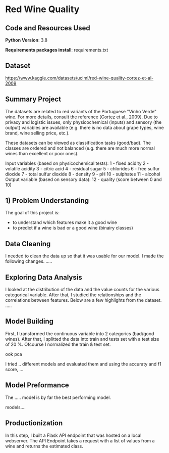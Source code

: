 # Red Wine Quality 



## Code and Resources Used 
**Python Version**: 3.8

**Requirements packages install**: requirements.txt

## Dataset 
https://www.kaggle.com/datasets/uciml/red-wine-quality-cortez-et-al-2009

## Summary Project
The datasets are related to red variants of the Portuguese "Vinho Verde" wine. For more details, consult the reference [Cortez et al., 2009]. Due to privacy and logistic issues, only physicochemical (inputs) and sensory (the output) variables are available (e.g. there is no data about grape types, wine brand, wine selling price, etc.).

These datasets can be viewed as classification tasks (good/bad). The classes are ordered and not balanced (e.g. there are much more normal wines than excellent or poor ones).

Input variables (based on physicochemical tests): 1 - fixed acidity 2 - volatile acidity 3 - citric acid 4 - residual sugar 5 - chlorides 6 - free sulfur dioxide 7 - total sulfur dioxide 8 - density 9 - pH 10 - sulphates 11 - alcohol Output variable (based on sensory data): 12 - quality (score between 0 and 10)

## 1) Problem Understanding
The goal of this project is:
  - to understand which features make it a good wine
  - to predict if a wine is bad or a good wine (binairy classes)

## Data Cleaning
I needed to clean the data up so that it was usable for our model. I made the following changes.
.....

## Exploring Data Analysis
I looked at the distribution of the data and the value counts for the various categorical variable. 
After that, I studied the relationships and the correlations between features. 
Below are a few highlights from the dataset. 
.....

## Model Building
First, I transformed the continuous variable into 2 categorics (bad/good wines). After that, I splitted the data into train and tests set with a test size of 20 %.
Ofcourse I normalized the train & test set. 

ook pca 

I tried .. different models and evaluated them and using the accuraty and f1 score, ...


## Model Preformance
The ..... model is by far the best performing model. 

models....

## Productionization
In this step, I built a Flask API endpoint that was hosted on a local webserver. 
The API Endpoint takes a request with a list of values from a wine and returns the estimated  class.

